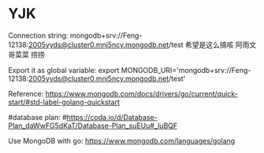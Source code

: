 # YJK
Connection string: 
mongodb+srv://Feng-12138:2005yyds@cluster0.mnj5ncy.mongodb.net/test
希望是这么搞咳 阿雨文哥菜菜 捞捞

Export it as global variable:
export MONGODB_URI='mongodb+srv://Feng-12138:2005yyds@cluster0.mnj5ncy.mongodb.net/test'

Reference:
https://www.mongodb.com/docs/drivers/go/current/quick-start/#std-label-golang-quickstart

#database plan:
#https://coda.io/d/Database-Plan_daWwFG5dKaT/Database-Plan_suEUu#_luBQF


Use MongoDB with go:
https://www.mongodb.com/languages/golang
